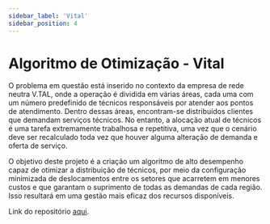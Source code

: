 ```yaml
---
sidebar_label: 'Vital'
sidebar_position: 4
---
```


# Algoritmo de Otimização - Vital

O problema em questão está inserido no contexto da empresa de rede neutra V.TAL, onde a operação é dividida em várias áreas, cada uma com um número predefinido de técnicos responsáveis por atender aos pontos de atendimento. Dentro dessas áreas, encontram-se distribuídos clientes que demandam serviços técnicos. No entanto, a alocação atual de técnicos é uma tarefa extremamente trabalhosa e repetitiva, uma vez que o cenário deve ser recalculado toda vez que houver alguma alteração de demanda e oferta de serviço.

O objetivo deste projeto é a criação um algoritmo de alto desempenho capaz de otimizar a distribuição de técnicos, por meio da configuração minimizada de deslocamentos entre os setores que acarretem em menores custos e que garantam o suprimento de todas as demandas de cada região. Isso resultará em uma gestão mais eficaz dos recursos disponíveis.

Link do repositório [aqui](https://github.com/InteliProjects/2023M6T5Inteli-g3-vitalis).